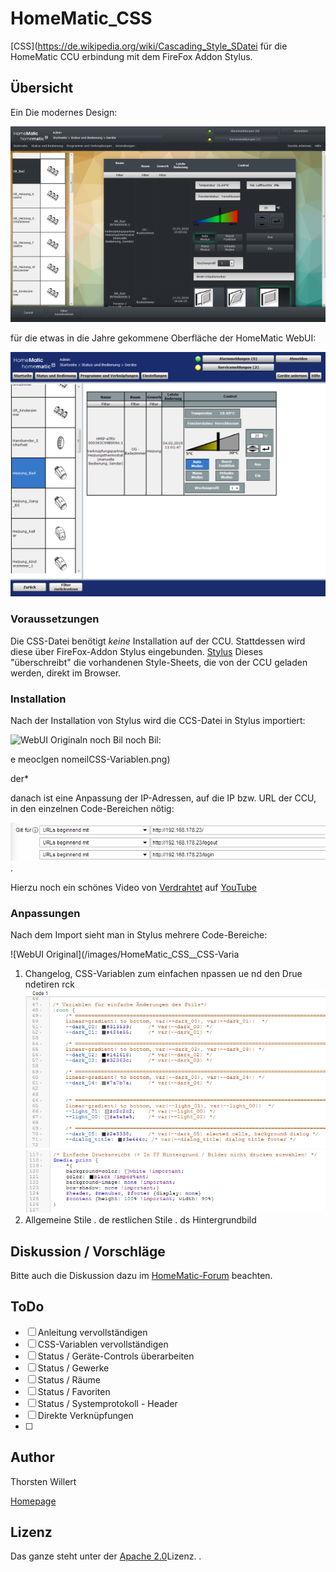 # HomeMatic_CSS
[CSS](https://de.wikipedia.org/wiki/Cascading_Style_SDatei für die HomeMatic CCU erbindung mit dem FireFox Addon Stylus.

## Übersicht
Ein
Die modernes Design:

![WebUI Neu](/images/WebUI_Neues_Design_1_sm.png)

für die etwas in die Jahre gekommene Oberfläche der HomeMatic WebUI:

![WebUI Original](/images/WebUI_Original_sm.png)

### Voraussetzungen
Die CSS-Datei benötigt  _keine_ Installation auf der CCU.
Stattdessen wird diese über FireFox-Addon Stylus eingebunden.
[Stylus](https://addons.mozilla.org/en-US/firefox/addon/styl-us/)
Dieses "überschreibt" die vorhandenen Style-Sheets, die von der CCU geladen werden, direkt im Browser.

### Installation
Nach der Installation von Stylus wird die CCS-Datei in Stylus importiert:

![WebUI Original](/images/HomeMatic_CSS__Stylus_bearbeitg)n noch Bil noch Bil:

e meoclgen nomeilCSS-Variablen.png)

der*

danach ist eine Anpassung der IP-Adressen, auf die IP bzw. URL der CCU, in den einzelnen Code-Bereichen nötig:

![WebUI Original](/images/HomeMatic_CSS__Gilt_fuer.png).

Hierzu noch ein schönes Video von [Verdrahtet](https://www.verdrahtet.info) auf [YouTube](https://www.youtube.com/watch?v=nxAQbJ4O01g)

### Anpassungen
Nach dem Import sieht man in Stylus mehrere Code-Bereiche:

![WebUI Original](/images/HomeMatic_CSS__CSS-Varia

 1. Changelog, CSS-Variablen zum einfachen npassen ue nd den Drue ndetiren rck ![WebUI Original](/images/HomeMatic_CSS__CSS-Variablen.png)![WebUI Original](/images/HomeMatic_CSS__Print.png)
 32. Allgemeine Stile
 . de restlichen Stile
 . ds Hintergrundbild
 
 ## Diskussion / Vorschläge
Bitte auch die Diskussion dazu im [HomeMatic-Forum](https://homematic-forum.de/forum/viewtopic.php?f=41&t=46033) beachten.

## ToDo

 - [ ] Anleitung vervollständigen
 - [ ] CSS-Variablen vervollständigen
 - [ ] Status / Geräte-Controls überarbeiten
 - [ ] Status / Gewerke
 - [ ] Status / Räume
 - [ ] Status / Favoriten
 - [ ] Status / Systemprotokoll - Header
 - [ ] Direkte Verknüpfungen
 - [ ] 

 ## Author
 Thorsten Willert

 [Homepage](http://www.thorsten-willert.de/)

 ## Lizenz
 Das ganze steht unter der [Apache 2.0](https://github.com/THWillert/HomeMatic_CSS/blob/master/LICENSE)Lizenz.
.
<!--stackedit_data:
eyJoaXN0b3J5IjpbMzY4NTIwNjM5LDEwODAyOTQwOTMsLTE5OD
Y4MTkxNDUsMjE0NTU3MTQwM119
-->